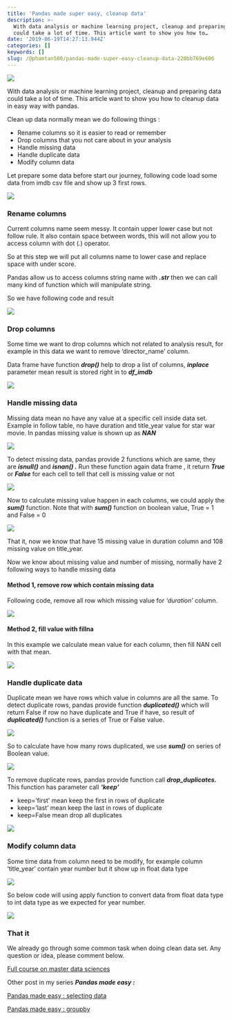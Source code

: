 ```yaml
---
title: 'Pandas made super easy, cleanup data'
description: >-
  With data analysis or machine learning project, cleanup and preparing data
  could take a lot of time. This article want to show you how to…
date: '2019-06-19T14:27:13.944Z'
categories: []
keywords: []
slug: /@phamtan500/pandas-made-super-easy-cleanup-data-220bb769e606
---
```


![](https://cdn-images-1.medium.com/max/1200/1*wY7lFOA5FQQfuaR2JRip-A.jpeg)

With data analysis or machine learning project, cleanup and preparing data could take a lot of time. This article want to show you how to cleanup data in easy way with pandas.

Clean up data normally mean we do following things :

*   Rename columns so it is easier to read or remember
*   Drop columns that you not care about in your analysis
*   Handle missing data
*   Handle duplicate data
*   Modify column data

Let prepare some data before start our journey, following code load some data from imdb csv file and show up 3 first rows.

![](https://cdn-images-1.medium.com/max/800/1*K7-YYwhKTE36g1fIMyj-cw.jpeg)

### Rename columns

Current columns name seem messy. It contain upper lower case but not follow rule. It also contain space between words, this will not allow you to access column with dot (.) operator.

So at this step we will put all columns name to lower case and replace space with under score.

Pandas allow us to access columns string name with **_.str_** then we can call many kind of function which will manipulate string.

So we have following code and result

![](https://cdn-images-1.medium.com/max/800/1*GiXA_XqzdjWawNluAbT4ZA.jpeg)

### Drop columns

Some time we want to drop columns which not related to analysis result, for example in this data we want to remove ‘director\_name’ column.

Data frame have function **_drop()_** help to drop a list of columns, **_inplace_** parameter mean result is stored right in to **_df\_imdb_**

![](https://cdn-images-1.medium.com/max/800/1*uiUpjwIm1SbSHKbaU4TK9Q.jpeg)

### Handle missing data

Missing data mean no have any value at a specific cell inside data set. Example in follow table, no have duration and title\_year value for star war movie. In pandas missing value is shown up as **_NAN_**

![](https://cdn-images-1.medium.com/max/800/1*WYhj5q_dedonbMa0bqIO3g.jpeg)

To detect missing data, pandas provide 2 functions which are same, they are **_isnull()_** and **_isnan() ._** Run these function again data frame , it return **_True_** or **_False_** for each cell to tell that cell is missing value or not

![](https://cdn-images-1.medium.com/max/800/1*kRkBVO8Ugn4l5JvmK6zmFQ.jpeg)

Now to calculate missing value happen in each columns, we could apply the **_sum()_** function. Note that with **_sum()_** function on boolean value, True = 1 and False = 0

![](https://cdn-images-1.medium.com/max/800/1*6Y-NZYLanc-4SK0gFN6ppA.jpeg)

That it, now we know that have 15 missing value in duration column and 108 missing value on title\_year.

Now we know about missing value and number of missing, normally have 2 following ways to handle missing data

#### Method 1, remove row which contain missing data

Following code, remove all row which missing value for _‘duration’_ column.

![](https://cdn-images-1.medium.com/max/800/1*Jkhmvgr1CjFOB9xZJRSpyQ.jpeg)

#### Method 2, fill value with fillna

In this example we calculate mean value for each column, then fill NAN cell with that mean.

![](https://cdn-images-1.medium.com/max/800/1*_wPL9djQGBcA3J991hOAPQ.jpeg)

### Handle duplicate data

Duplicate mean we have rows which value in columns are all the same. To detect duplicate rows, pandas provide function **_duplicated()_** which will return False if row no have duplicate and True if have, so result of **_duplicated()_** function is a series of True or False value.

![](https://cdn-images-1.medium.com/max/800/1*8_U8EHMvNODXMOkQSG19mg.jpeg)

So to calculate have how many rows duplicated, we use **_sum()_** on series of Boolean value.

![](https://cdn-images-1.medium.com/max/800/1*g4XpaeLT4mht22h_tFgX0A.jpeg)

To remove duplicate rows, pandas provide function call **_drop\_duplicates._** This function has parameter call **_‘keep’_**

*   keep=’first’ mean keep the first in rows of duplicate
*   keep=’last’ mean keep the last in rows of duplicate
*   keep=False mean drop all duplicates

![](https://cdn-images-1.medium.com/max/800/1*eaKpM1dGvYcR3RJcVL3XiQ.jpeg)

### Modify column data

Some time data from column need to be modify, for example column ‘title\_year’ contain year number but it show up in float data type

![](https://cdn-images-1.medium.com/max/800/1*gOU4c9lcJz8aDUHT-_tLLA.jpeg)

So below code will using apply function to convert data from float data type to int data type as we expected for year number.

![](https://cdn-images-1.medium.com/max/800/1*0PP6x7Zj9nRx-4ciHwOfKw.jpeg)

### That it

We already go through some common task when doing clean data set. Any question or idea, please comment below.

[Full course on master data sciences](https://www.masterdatasciences.com/)

Other post in my series **_Pandas made easy :_**

[Pandas made easy : selecting data](https://medium.com/@phamtan500/pandas-made-easy-selecting-data-5aa7f1a2999b)

[Pandas made easy : groupby](https://medium.com/@phamtan500/pandas-made-easy-groupby-65e4e3c26a6)